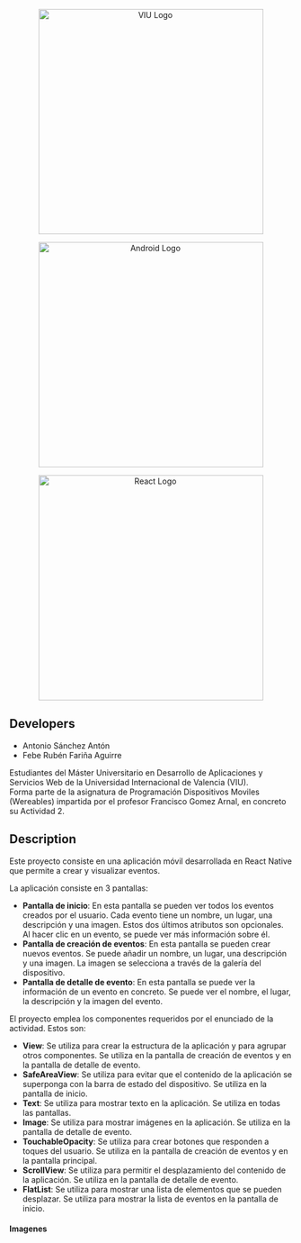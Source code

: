<span>
<p align="center"><a href="https://www.universidadviu.com/es/" target="_blank"><img src="https://upload.wikimedia.org/wikipedia/commons/f/f8/Logo_VIU.png" width="400" alt="VIU Logo"></a></p>

<p align="center"><a href="https://www.android.com" target="_blank"><img src="https://upload.wikimedia.org/wikipedia/commons/3/3e/Android_logo_2023.svg" width="400" alt="Android Logo"></a></p>

<p align="center"><a href="https://reactnative.dev/" target="_blank"><img src="https://devtop.io/wp-content/uploads/2022/10/react-native-1.png" width="400" alt="React Logo"></a></p>


</span>

## Developers

  - Antonio Sánchez Antón
  - Febe Rubén Fariña Aguirre

Estudiantes del Máster Universitario en Desarrollo de Aplicaciones y Servicios Web de la Universidad Internacional de Valencia (VIU).  
Forma parte de la asignatura de Programación Dispositivos Moviles (Wereables) impartida por el profesor Francisco Gomez Arnal, en concreto su Actividad 2. 

## Description  
Este proyecto consiste en una aplicación móvil desarrollada en React Native que permite a crear y visualizar eventos.

La aplicación consiste en 3 pantallas:
- **Pantalla de inicio**: En esta pantalla se pueden ver todos los eventos creados por el usuario. Cada evento tiene un nombre, un lugar, una descripción y una imagen. Estos dos últimos atributos son opcionales. Al hacer clic en un evento, se puede ver más información sobre él.
- **Pantalla de creación de eventos**: En esta pantalla se pueden crear nuevos eventos. Se puede añadir un nombre, un lugar, una descripción y una imagen. La imagen se selecciona a través de la galería del dispositivo.
- **Pantalla de detalle de evento**: En esta pantalla se puede ver la información de un evento en concreto. Se puede ver el nombre, el lugar, la descripción y la imagen del evento.

El proyecto emplea los componentes requeridos por el enunciado de la actividad. Estos son:
- **View**: Se utiliza para crear la estructura de la aplicación y para agrupar otros componentes. Se utiliza en la pantalla de creación de eventos y en la pantalla de detalle de evento.
- **SafeAreaView**: Se utiliza para evitar que el contenido de la aplicación se superponga con la barra de estado del dispositivo. Se utiliza en la pantalla de inicio.
- **Text**: Se utiliza para mostrar texto en la aplicación. Se utiliza en todas las pantallas.
- **Image**: Se utiliza para mostrar imágenes en la aplicación. Se utiliza en la pantalla de detalle de evento.
- **TouchableOpacity**: Se utiliza para crear botones que responden a toques del usuario. Se utiliza en la pantalla de creación de eventos y en la pantalla principal.
- **ScrollView**: Se utiliza para permitir el desplazamiento del contenido de la aplicación. Se utiliza en la pantalla de detalle de evento.
- **FlatList**: Se utiliza para mostrar una lista de elementos que se pueden desplazar. Se utiliza para mostrar la lista de eventos en la pantalla de inicio.


#### Imagenes